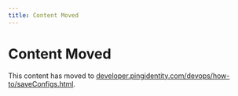 ```yaml
---
title: Content Moved
---
```

# Content Moved

This content has moved to [developer.pingidentity.com/devops/how-to/saveConfigs.html](https://developer.pingidentity.com/devops/how-to/saveConfigs.html).
